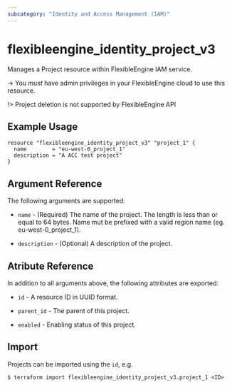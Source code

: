 ```yaml
---
subcategory: "Identity and Access Management (IAM)"
---
```


# flexibleengine_identity_project_v3

Manages a Project resource within FlexibleEngine IAM service.

-> You _must_ have admin privileges in your FlexibleEngine cloud to use
this resource.

!> Project deletion is not supported by FlexibleEngine API

## Example Usage
```hcl
resource "flexibleengine_identity_project_v3" "project_1" {
  name        = "eu-west-0_project_1"
  description = "A ACC test project"
}
```
## Argument Reference

The following arguments are supported:

* `name` - (Required) The name of the project. The length is less than or equal
     to 64 bytes. Name mut be prefixed with a valid region name (eg. eu-west-0_project_1).

* `description` - (Optional) A description of the project.

## Atribute Reference

In addition to all arguments above, the following attributes are exported:

* `id` - A resource ID in UUID format.

* `parent_id` - The parent of this project.

* `enabled` - Enabling status of this project.

## Import

Projects can be imported using the `id`, e.g.

```
$ terraform import flexibleengine_identity_project_v3.project_1 <ID>
```
